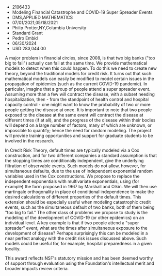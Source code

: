 
* 2106433
* Modeling Financial Catastrophe and COVID-19 Super Spreader Events
* DMS,APPLIED MATHEMATICS
* 07/01/2021,05/18/2021
* Philip Protter,NY,Columbia University
* Standard Grant
* Pedro Embid
* 06/30/2024
* USD 283,044.00

A major problem in financial circles, since 2008, is that two big banks ("too
big to fail") actually can fail at the same time. We provide mathematical models
to detect when this could happen. To do this we need to create new theory,
beyond the traditional models for credit risk. It turns out that such
mathematical models can easily be modified to model certain issues in the
propagation of epidemics (such as the current COVID-19 pandemic). In particular,
imagine that a group of people attend a super spreader event. Assuming more than
a few will contract the disease, with a subset needing hospitalization, then -
from the standpoint of health control and hospital capacity control - one might
want to know the probability of two or more people getting the disease at once.
It is important to note that two people exposed to the disease at the same event
will contract the disease at different times (if at all), and the progress of
the disease within their bodies will depend on a large number of factors, many
of which are unknown, or impossible to quantify; hence the need for random
modeling. The project will provide training opportunities and support for
graduate students to be involved in the research.

In Credit Risk Theory, default times are typically modeled via a Cox
construction, and for two different companies a standard assumption is that the
stopping times are conditionally independent, give the underlying filtration of
observable events. Such models do not allow, however, for simultaneous defaults,
due to the use of independent exponential random variables used in the Cox
constructions. We propose to replace the independent exponentials with
multivariate exponentials, using (for example) the form proposed in 1967 by
Marshall and Olkin. We will then use martingale orthogonality in place of
conditional independence to make the desired calculations of different
properties of the default times. This extension should be especially useful when
modeling catastrophic credit events, such as the simultaneous default of two
banks, both of them being "too big to fail." The other class of problems we
propose to study is the modeling of the development of COVID-19 (or other
epidemics) on an individual level. A key example is that if two people attend a
"super spreader" event, what are the times after simultaneous exposure to the
development of disease? Perhaps surprisingly this can be modeled in a near
perfect analogy with the credit risk issues discussed above. Such models could
be useful for, for example, hospital preparedness in a given locality.

This award reflects NSF's statutory mission and has been deemed worthy of
support through evaluation using the Foundation's intellectual merit and broader
impacts review criteria.
